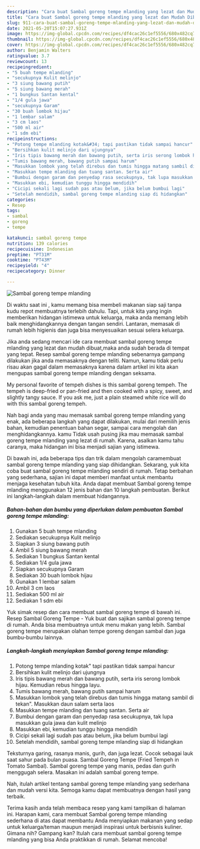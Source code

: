 ```yaml
---
description: "Cara buat Sambal goreng tempe mlanding yang lezat dan Mudah Dibuat"
title: "Cara buat Sambal goreng tempe mlanding yang lezat dan Mudah Dibuat"
slug: 911-cara-buat-sambal-goreng-tempe-mlanding-yang-lezat-dan-mudah-dibuat
date: 2021-05-20T15:07:27.931Z
image: https://img-global.cpcdn.com/recipes/df4cac26c1ef5556/680x482cq70/sambal-goreng-tempe-mlanding-foto-resep-utama.jpg
thumbnail: https://img-global.cpcdn.com/recipes/df4cac26c1ef5556/680x482cq70/sambal-goreng-tempe-mlanding-foto-resep-utama.jpg
cover: https://img-global.cpcdn.com/recipes/df4cac26c1ef5556/680x482cq70/sambal-goreng-tempe-mlanding-foto-resep-utama.jpg
author: Benjamin Walters
ratingvalue: 3.7
reviewcount: 13
recipeingredient:
- "5 buah tempe mlanding"
- "secukupnya Kulit melinjo"
- "3 siung bawang putih"
- "5 siung bawang merah"
- "1 bungkus Santan kental"
- "1/4 gula jawa"
- "secukupnya Garam"
- "30 buah lombok hijau"
- "1 lembar salam"
- "3 cm laos"
- "500 ml air"
- "1 sdm ebi"
recipeinstructions:
- "Potong tempe mlanding kotak&#34; tapi pastikan tidak sampai hancur"
- "Bersihkan kulit melinjo dari ujungnya"
- "Iris tipis bawang merah dan bawang putih, serta iris serong lombok hijau. Kemudian rebus hingga layu."
- "Tumis bawang merah, bawang putih sampai harum"
- "Masukkan lombok yang telah direbus dan tumis hingga matang sambil di tekan&#34;. Masukkan daun salam serta laos"
- "Masukkan tempe mlanding dan tuang santan. Serta air"
- "Bumbui dengan garam dan penyedap rasa secukupnya, tak lupa masukkan gula jawa dan kulit melinjo"
- "Masukkan ebi, kemudian tunggu hingga mendidih"
- "Cicipi sekali lagi sudah pas atau belum, jika belum bumbui lagi"
- "Setelah mendidih, sambal goreng tempe mlanding siap di hidangkan"
categories:
- Resep
tags:
- sambal
- goreng
- tempe

katakunci: sambal goreng tempe 
nutrition: 139 calories
recipecuisine: Indonesian
preptime: "PT31M"
cooktime: "PT43M"
recipeyield: "4"
recipecategory: Dinner

---
```



![Sambal goreng tempe mlanding](https://img-global.cpcdn.com/recipes/df4cac26c1ef5556/680x482cq70/sambal-goreng-tempe-mlanding-foto-resep-utama.jpg)

Di waktu  saat ini , kamu memang bisa membeli makanan siap saji tanpa kudu repot membuatnya terlebih dahulu. Tapi, untuk kita yang ingin memberikan hidangan istimewa untuk keluarga, maka anda memang lebih baik menghidangkannya dengan tangan sendiri. Lantaran, memasak di rumah lebih higienis dan juga bisa menyesuaikan sesuai selera keluarga.

Jika anda sedang mencari ide cara membuat sambal goreng tempe mlanding yang lezat dan mudah dibuat,maka anda sudah berada di tempat yang tepat. Resep sambal goreng tempe mlanding  sebenarnya gampang dilakukan jika anda memasaknya dengan teliti. Namun, kamu tidak perlu risau akan gagal dalam memasaknya 
karena dalam artikel ini kita akan mengupas sambal goreng tempe mlanding dengan seksama.  

My personal favorite of tempeh dishes is this sambal goreng tempeh. The tempeh is deep-fried or pan-fried and then cooked with a spicy, sweet, and slightly tangy sauce. If you ask me, just a plain steamed white rice will do with this sambal goreng tempeh.

Nah bagi anda yang mau memasak sambal goreng tempe mlanding yang enak, ada beberapa langkah yang dapat dilakukan, mulai dari memilih jenis bahan, kemudian penentuan bahan segar, sampai cara mengolah dan menghidangkannya. kamu Tidak usah pusing jika mau memasak sambal goreng tempe mlanding yang lezat di rumah. Karena, asalkan kamu  tahu caranya, maka hidangan ini bisa menjadi sajian yang istimewa.

Di bawah ini, ada beberapa tips dan trik dalam mengolah caramembuat sambal goreng tempe mlanding yang siap dihidangkan. Sekarang, yuk kita coba buat sambal goreng tempe mlanding sendiri di rumah. Tetap berbahan yang sederhana, sajian ini dapat memberi manfaat untuk membantu menjaga kesehatan tubuh kita. Anda dapat membuat Sambal goreng tempe mlanding menggunakan 12 jenis bahan dan 10 langkah pembuatan. Berikut ini langkah-langkah dalam membuat hidangannya.

<!--inarticleads1-->

##### Bahan-bahan dan bumbu yang diperlukan dalam pembuatan Sambal goreng tempe mlanding:

1. Gunakan 5 buah tempe mlanding
1. Sediakan secukupnya Kulit melinjo
1. Siapkan 3 siung bawang putih
1. Ambil 5 siung bawang merah
1. Sediakan 1 bungkus Santan kental
1. Sediakan 1/4 gula jawa
1. Siapkan secukupnya Garam
1. Sediakan 30 buah lombok hijau
1. Gunakan 1 lembar salam
1. Ambil 3 cm laos
1. Sediakan 500 ml air
1. Sediakan 1 sdm ebi


Yuk simak resep dan cara membuat sambal goreng tempe di bawah ini. Resep Sambal Goreng Tempe - Yuk buat dan sajikan sambal goreng tempe di rumah. Anda bisa membuatnya untuk menu makan yang lebih. Sambal goreng tempe merupakan olahan tempe goreng dengan sambal dan juga bumbu-bumbu lainnya. 

<!--inarticleads2-->

##### Langkah-langkah menyiapkan Sambal goreng tempe mlanding:

1. Potong tempe mlanding kotak&#34; tapi pastikan tidak sampai hancur
1. Bersihkan kulit melinjo dari ujungnya
1. Iris tipis bawang merah dan bawang putih, serta iris serong lombok hijau. Kemudian rebus hingga layu.
1. Tumis bawang merah, bawang putih sampai harum
1. Masukkan lombok yang telah direbus dan tumis hingga matang sambil di tekan&#34;. Masukkan daun salam serta laos
1. Masukkan tempe mlanding dan tuang santan. Serta air
1. Bumbui dengan garam dan penyedap rasa secukupnya, tak lupa masukkan gula jawa dan kulit melinjo
1. Masukkan ebi, kemudian tunggu hingga mendidih
1. Cicipi sekali lagi sudah pas atau belum, jika belum bumbui lagi
1. Setelah mendidih, sambal goreng tempe mlanding siap di hidangkan


Teksturnya garing, rasanya manis, gurih, dan juga lezat. Cocok sebagai lauk saat sahur pada bulan puasa. Sambal Goreng Tempe (Fried Tempeh in Tomato Sambal). Sambal goreng tempe yang manis, pedas dan gurih menggugah selera. Masakan ini adalah sambal goreng tempe. 

Nah, itulah artikel tentang  sambal goreng tempe mlanding  yang sederhana dan mudah versi kita. Semoga kamu dapat membuatnya dengan hasil yang terbaik. 

Terima kasih anda telah membaca resep yang kami tampilkan di halaman ini. Harapan kami, cara membuat  Sambal goreng tempe mlanding sederhana di atas dapat membantu Anda menyiapkan makanan yang sedap untuk keluarga/teman maupun menjadi inspirasi untuk berbisnis kuliner. Gimana nih? Gampang kan? Itulah cara membuat sambal goreng tempe mlanding yang bisa Anda praktikkan di rumah. Selamat mencoba!

